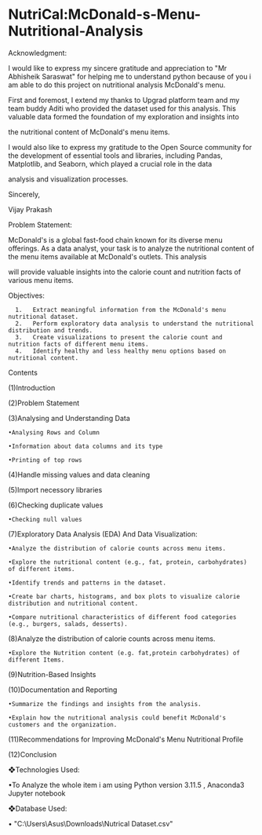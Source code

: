 # NutriCal:McDonald-s-Menu-Nutritional-Analysis

Acknowledgment:

I would like to express my sincere gratitude and appreciation to "Mr Abhisheik Saraswat" for helping me to understand python because of you i am able to do this project on nutritional analysis  McDonald's menu.

First and foremost, I extend my thanks to Upgrad platform team and my team buddy Aditi who provided the dataset used for this analysis. This valuable data formed the foundation of my exploration and insights into

the nutritional content of McDonald's menu items.

I would also like to express my gratitude to the Open Source community for the development of essential tools and libraries, including Pandas, Matplotlib, and Seaborn, which played a crucial role in the data

analysis and visualization processes.

Sincerely,

Vijay Prakash



Problem Statement:

McDonald's is a global fast-food chain known for its diverse menu offerings. As a data analyst, your task is to analyze the nutritional content of the menu items available at McDonald's outlets. This analysis

will provide valuable insights into the calorie count and nutrition facts of various menu items.


Objectives:

      1.   Extract meaningful information from the McDonald's menu nutritional dataset.
      2.   Perform exploratory data analysis to understand the nutritional distribution and trends.
      3.   Create visualizations to present the calorie count and nutrition facts of different menu items.
      4.   Identify healthy and less healthy menu options based on nutritional content.


Contents

(1)Introduction

(2)Problem Statement

(3)Analysing and Understanding Data

    •Analysing Rows and Column

    •Information about data columns and its type

    •Printing of top rows
    
(4)Handle missing values and data cleaning

(5)Import necessory libraries

(6)Checking duplicate values

    •Checking null values
    
(7)Exploratory Data Analysis (EDA) And Data Visualization:

    •Analyze the distribution of calorie counts across menu items.

    •Explore the nutritional content (e.g., fat, protein, carbohydrates) of different items.

    •Identify trends and patterns in the dataset.

    •Create bar charts, histograms, and box plots to visualize calorie distribution and nutritional content.

    •Compare nutritional characteristics of different food categories (e.g., burgers, salads, desserts).
    
(8)Analyze the distribution of calorie counts across menu items.

    •Explore the Nutrition content (e.g. fat,protein carbohydrates) of different Items.
    
(9)Nutrition-Based Insights

(10)Documentation and Reporting

    •Summarize the findings and insights from the analysis.

    •Explain how the nutritional analysis could benefit McDonald's customers and the organization.
    
(11)Recommendations for Improving McDonald's Menu Nutritional Profile

(12)Conclusion

❖Technologies Used:

   •To Analyze the whole item i am using Python version 3.11.5 , Anaconda3 Jupyter notebook

❖Database Used:

   • "C:\Users\Asus\Downloads\Nutrical Dataset.csv"
